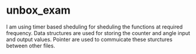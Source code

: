 # unbox_exam
I am using timer based sheduling for sheduling the functions at required frequency.
Data structures are used for storing the counter and angle input and output values.
Pointer are used to commuicate these sturctures between other files.
  

